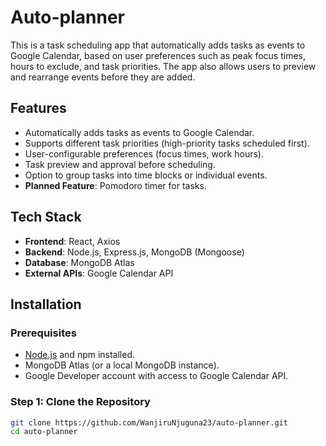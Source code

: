# Auto-planner

This is a task scheduling app that automatically adds tasks as events to Google Calendar, based on user preferences such as peak focus times, hours to exclude, and task priorities. The app also allows users to preview and rearrange events before they are added.

## Features

- Automatically adds tasks as events to Google Calendar.
- Supports different task priorities (high-priority tasks scheduled first).
- User-configurable preferences (focus times, work hours).
- Task preview and approval before scheduling.
- Option to group tasks into time blocks or individual events.
- **Planned Feature**: Pomodoro timer for tasks.

## Tech Stack

- **Frontend**: React, Axios
- **Backend**: Node.js, Express.js, MongoDB (Mongoose)
- **Database**: MongoDB Atlas
- **External APIs**: Google Calendar API

## Installation

### Prerequisites
- [Node.js](https://nodejs.org/) and npm installed.
- MongoDB Atlas (or a local MongoDB instance).
- Google Developer account with access to Google Calendar API.

### Step 1: Clone the Repository

```bash
git clone https://github.com/WanjiruNjuguna23/auto-planner.git
cd auto-planner
